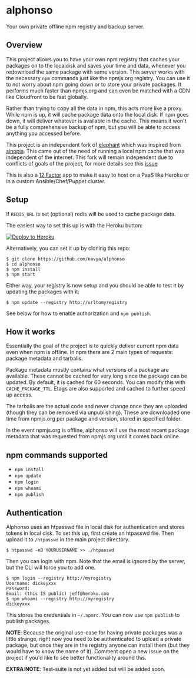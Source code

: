 # alphonso

Your own private offline npm registry and backup server.

Overview
--------

This project allows you to have your own npm registry that caches your packages on to the localdisk and saves your time and data, whenever you redownload the same package with same version. This server works with the necessary `npm` commands just like the npmjs.org registry. You can use it to not worry about npm going down or to store your private packages. It performs much faster than npmjs.org and can even be matched with a CDN like Cloudfront to be fast globally.

Rather than trying to copy all the data in npm, this acts more like a proxy. While npm is up, it will cache package data onto the local disk. If npm goes down, it will deliver whatever is available in the cache. This means it won't be a fully comprehensive backup of npm, but you will be able to access anything you accessed before.

This project is an independent fork of [elephant](https://github.com/dickeyxxx/elephant) which was inspired from [sinopia](https://github.com/rlidwka/sinopia). This came out of the need of running a local npm cache that was independent of the internet. This fork will remain independent due to conflicts of goals of the project, for more details see this [issue](https://github.com/dickeyxxx/elephant/issues/9#issuecomment-196822043)

This is also a [12 Factor](http://12factor.net/) app to make it easy to host on a PaaS like Heroku or in a custom Ansible/Chef/Puppet cluster.

Setup
-----

If `REDIS_URL` is set (optional) redis will be used to cache package data.

The easiest way to set this up is with the Heroku button:

[![Deploy to Heroku](https://www.herokucdn.com/deploy/button.png)](https://heroku.com/deploy)

Alternatively, you can set it up by cloning this repo:

```
$ git clone https://github.com/navya/alphonso
$ cd alphonso
$ npm install
$ npm start
```

Either way, your registry is now setup and you should be able to test it by updating the packages with it:

```
$ npm update --registry http://urltomyregistry
```

See below for how to enable authorization and `npm publish`.

How it works
------------

Essentially the goal of the project is to quickly deliver current npm data even when npm is offline.  In npm there are 2 main types of requests: package metadata and tarballs.

Package metadata mostly contains what versions of a package are available. These cannot be cached for very long since the package can be updated. By default, it is cached for 60 seconds. You can modify this with `CACHE_PACKAGE_TTL`. Etags are also supported and cached to further speed up access.

The tarballs are the actual code and never change once they are uploaded (though they can be removed via unpublishing). These are downloaded one time from npmjs.org per package and version, stored in specified folder. 

In the event npmjs.org is offline, alphonso will use the most recent package metadata that was requested from npmjs.org until it comes back online.

npm commands supported
----------------------

* `npm install`
* `npm update`
* `npm login`
* `npm whoami`
* `npm publish`

Authentication
--------------

Alphonso uses an htpasswd file in local disk for authentication and stores tokens in local disk. To set this up, first create an htpasswd file. Then upload it to `/htpasswd` in the main project directory.

```
$ htpasswd -nB YOURUSERNAME >> ./htpasswd
```

Then you can login with npm. Note that the email is ignored by the server, but the CLI will force you to add one.

```
$ npm login --registry http://myregistry
Username: dickeyxxx
Password:
Email: (this IS public) jeff@heroku.com
$ npm whoami --registry http://myregistry
dickeyxxx
```

This stores the credentials in `~/.npmrc`. You can now use `npm publish` to publish packages.

**NOTE**: Because the original use-case for having private packages was a little strange, right now you need to be authenticated to upload a private package, but once they are in the registry anyone can install them (but they would have to know the name of it). Comment open a new issue on the project if you'd like to see better functionality around this.

**EXTRA:NOTE**: Test-suite is not yet added but will be added soon.
